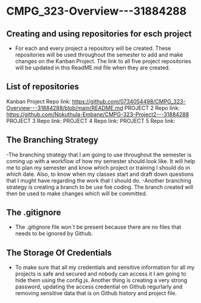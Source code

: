 # CMPG_323-Overview---31884288

## Creating and using repositories for esch project
- For each and every project a repository will be created. These repositories will be used throughout the semester to add and make changes on the Kanban Project. The link to all five project repositories will be updated in this ReadME.md file when they are created.

## List of repositories
Kanban Project Repo link: https://github.com/0734054498/CMPG_323-Overview---31884288/blob/main/README.md
PROJECT 2 Repo link: https://github.com/Nokuthula-Embane/CMPG-323-Project2---31884288 
PROJECT 3 Repo link:
PROJECT 4 Repo link:
PROJECT 5 Repo link:

## The Branching Strategy
-The branching strategy that I am going to use throughout the semester is coming up with a workflow of how my semester should look like. It will help me to plan my semester and know which project or training I should do in which date. Also, to know when my classes start and draft down questions that I mught have regarding the work that I should do. 
-Another branching strategy is creating a branch to be use foe coding. The branch created will then be used to make changes which will be committed.

## The .gitignore
- The .gitignore file won`t be present because there are no files that needs to be ignored by Github.

## The Storage Of Credentials
- To make sure that all my credentials and sensitive information for all my projects is safe and secured and nobody can access it I am going to hide them using the config.js. Another thing is creating a very strong password, updating the access credential on Github regurlarly and removing sensitive data that is on Github history and project file.


